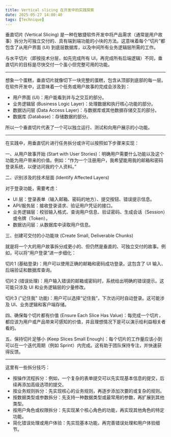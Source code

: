 ```yaml
---
title: Vertical slicing 在开发中的实践探索
date: 2025-05-27 14:00:40
tags: [Technique]
---
```


垂直切片 (Vertical Slicing) 是一种在敏捷软件开发中将产品需求（通常是用户故事）拆分为可独立交付的、具有端到端功能的小块的方法。这意味着每个“切片”都包含了从用户界面 (UI) 到底层数据库，以及中间所有业务逻辑层所需的工作。

与水平切片（即按技术分层，如先完成所有 UI，再完成所有后端逻辑）不同，垂直切片的目标是尽快交付一个虽小但完整可用的功能。

---

想象一个蛋糕，垂直切片就像切下一块完整的蛋糕，包含从顶部到底部的每一层。在软件开发中，这意味着一个任务或用户故事的完成会涉及到：

- 用户界面 (UI)：用户能看到并与之交互的部分。
- 业务逻辑层 (Business Logic Layer)：处理数据和执行核心功能的部分。
- 数据访问层 (Data Access Layer)：与数据库或其他数据存储交互的部分。
- 数据库 (Database)：存储数据的部分。

所以一个垂直切片代表了一个可以独立运行、测试和向用户展示的小功能。

---

在实践中，用垂直切片进行任务拆分或许可以按照如下步骤来实现：

一、从用户故事开始 (Start with User Stories)：明确用户需要什么功能以及这个功能为用户带来的价值。例如：“作为一个注册用户，我希望能用我的邮箱和密码登录系统，以便访问我的个人资料。”

二、识别涉及的技术层面 (Identify Affected Layers)

对于登录功能，需要考虑：
- UI 层：登录表单（输入邮箱、密码的地方）、提交按钮、错误提示信息。
- API/服务层：接收登录请求、验证用户凭证的接口。
- 业务逻辑层：校验输入格式、查询用户信息、验证密码、生成会话（Session）或令牌（Token）。
- 数据访问层：从数据库中读取用户信息。

三、创建可交付的小功能块 (Create Small, Deliverable Chunks)

就是将一个大的用户故事拆分成更小的、但仍然是垂直的、可独立交付的故事。例如，可以将“用户登录”进一步细化：

切片1 (基础登录)：用户可以使用正确的邮箱和密码成功登录。这包含了 UI 输入、后端验证和数据库查询。

切片2 (错误处理)：用户输入错误的邮箱或密码时，系统给出明确的错误提示。这可能只涉及 UI 和业务逻辑层的少量修改。

切片3 ("记住我" 功能)：用户可以选择“记住我”，下次访问时自动登录。这可能涉及 UI、业务逻辑和客户端存储。

四、确保每个切片都有价值 (Ensure Each Slice Has Value)：每完成一个切片，都应该为用户或产品带来可感知的价值，并且理想情况下是可以演示给利益相关者看的。

五、保持切片足够小 (Keep Slices Small Enough)：每个切片的工作量应该小到可以在一个迭代周期（例如 Sprint）内完成。这有助于团队保持专注，并快速获得反馈。

---

这里有一些拆分技巧：

- 按操作流程拆分：例如，一个复杂的表单提交可以先实现基本信息的提交，后续再添加高级选项的提交。
- 按业务规则拆分：先实现核心的业务规则，再逐步添加次要的或复杂的规则。
- 按数据类型或参数拆分：先支持一种数据类型或最常用的参数，再扩展到其他类型。
- 按用户角色或权限拆分：先实现某个核心角色的功能，再实现其他角色的特定功能。
- 简化错误处理或用户体验：先实现基本功能，再完善错误处理和用户体验细节。